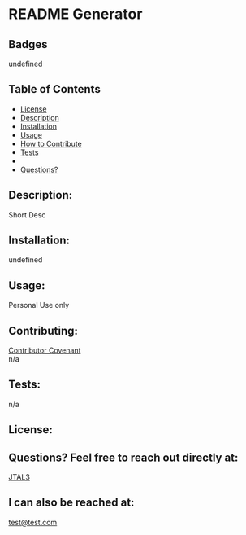 # README Generator

  ## Badges
  undefined

  ## Table of Contents
  * [License](#License)
  * [Description](#Description)
  * [Installation](#Installation)
  * [Usage](#Usage)
  * [How to Contribute](#Contributing)
  * [Tests](#Tests)
  * 
  * [Questions?](#Questions)

  ## Description:
  Short Desc

  ## Installation:
  undefined

  ## Usage:
  Personal Use only

  ## Contributing:
  [Contributor Covenant](https://www.contributor-covenant.org/)  
  n/a

  ## Tests:
  n/a

  ## License:
  

  ## Questions? Feel free to reach out directly at:
  [JTAL3](https://github.com/JTAL3)

  ## I can also be reached at:
  test@test.com
  
  
